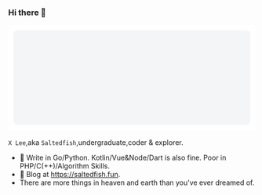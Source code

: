 ### Hi there 👋

![Hello](hello.svg)

`X Lee`,aka `Saltedfish`,undergraduate,coder & explorer.

- 🔭 Write in Go/Python. Kotlin/Vue&Node/Dart is also fine. Poor in PHP/C(++)/Algorithm Skills.
- 💬 Blog at https://saltedfish.fun.
- There are more things in heaven and earth than you've ever dreamed of.

<!--
**lx200916/lx200916** is a ✨ _special_ ✨ repository because its `README.md` (this file) appears on your GitHub profile.

Here are some ideas to get you started:

- 🔭 I’m currently working on ...
- 🌱 I’m currently learning ...
- 👯 I’m looking to collaborate on ...
- 🤔 I’m looking for help with ...
- 💬 Ask me about ...
- 📫 How to reach me: ...
- 😄 Pronouns: ...
- ⚡ Fun fact: ...
-->
